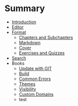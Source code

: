 # Summary

* [Introduction](README.md)
* [Editor](editor/README.md)
* [Format](book/format.md)
   * [Chapters and Subchapters](book/chapters.md)
   * [Markdown](markdown/README.md)
   * [Cover](book/cover.md)
   * [Exercises and Quizzes](book/exercises.md)
* [Search](platform/search.md)
* Books
   * [Update with GIT](book/push.md)
   * [Build](book/build.md)
   * [Common Errors](book/errors.md)
   * [Themes](book/themes.md)
   * [Visibility](book/visibility.md)
   * [Custom Domains](book/domains.md)
   * test


